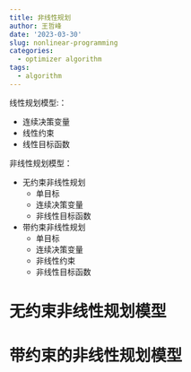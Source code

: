 ```yaml
---
title: 非线性规划
author: 王哲峰
date: '2023-03-30'
slug: nonlinear-programming
categories:
  - optimizer algorithm
tags:
  - algorithm
---
```


线性规划模型:：

* 连续决策变量
* 线性约束
* 线性目标函数

非线性规划模型：

* 无约束非线性规划
    - 单目标
    - 连续决策变量
    - 非线性目标函数 
* 带约束非线性规划
    - 单目标
    - 连续决策变量
    - 非线性约束
    - 非线性目标函数

# 无约束非线性规划模型



# 带约束的非线性规划模型

